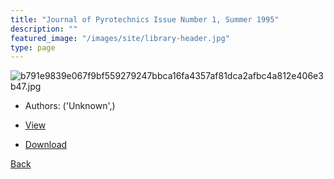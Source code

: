 ```yaml
---
title: "Journal of Pyrotechnics Issue Number 1, Summer 1995"
description: ""
featured_image: "/images/site/library-header.jpg"
type: page
---
```


![b791e9839e067f9bf559279247bbca16fa4357af81dca2afbc4a812e406e3b47.jpg](https://drive.google.com/uc?export=view&id=1NorNN59UR13gnbPsLJ-MZhHmOS0m_1X3)
* Authors: ('Unknown',)
* [View](https://drive.google.com/uc?export=view&id=1U64O55njG2Ed4z6QBrVFaF0JK6NsAAw2)

* [Download](https://drive.google.com/uc?export=download&id=1U64O55njG2Ed4z6QBrVFaF0JK6NsAAw2)

[Back](http://localhost:1313/library/ebooks/
)